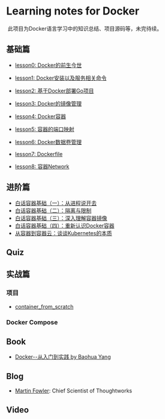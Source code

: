 # Learning notes for Docker

​	此项目为Docker语言学习中的知识总结、项目源码等，未完待续。

## 基础篇

* [lesson0: Docker的前生今世](./workspace/lesson0)

* [lesson1: Docker安装以及服务相关命令](./workspace/lesson1)

* [lesson2: 基于Docker部署Go项目](./workspace/lesson2)

* [lesson3: Docker的镜像管理](./workspace/lesson3)

* [lesson4: Docker容器](./workspace/lesson4)

* [lesson5: 容器的端口映射](./workspace/lesson5)

* [lesson6: Docker数据卷管理](./workspace/lesson6)

* [lesson7: Dockerfile](./workspace/lesson7)

* [lesson8: 容器Network](./workspace/lesson8)

  

  

## 进阶篇

- [白话容器基础（一）：从进程说开去](./workspace/senior/p1)
- [白话容器基础（二）：隔离与限制](./workspace/senior/p2)
- [白话容器基础（三）：深入理解容器镜像](./workspace/senior/p3)
- [白话容器基础（四）：重新认识Docker容器](./workspace/senior/p4)                    
- [从容器到容器云：谈谈Kubernetes的本质](./workspace/senior/p5)



## Quiz





## 实战篇

### 项目

* [container_from_scratch](https://github.com/Youngpig1998/containers-from-scratch)



### Docker Compose



## Book

* [Docker--从入门到实践 by Baohua Yang ](https://yeasy.gitbook.io/docker_practice/)

  

## Blog

* [Martin Fowler](https://martinfowler.com/): Chief Scientist of Thoughtworks



## Video






